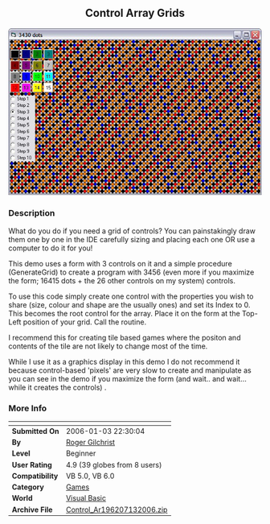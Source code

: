 ﻿<div align="center">

## Control Array Grids

<img src="PIC2006132223379694.jpg">
</div>

### Description

What do you do if you need a grid of controls? You can painstakingly draw them one by one in the IDE carefully sizing and placing each one OR use a computer to do it for you!

This demo uses a form with 3 controls on it and a simple procedure (GenerateGrid) to create a program with 3456 (even more if you maximize the form; 16415 dots + the 26 other controls on my system) controls.

To use this code simply create one control with the properties you wish to share (size, colour and shape are the usually ones) and set its Index to 0. This becomes the root control for the array. Place it on the form at the Top-Left position of your grid. Call the routine.

I recommend this for creating tile based games where the positon and contents of the tile are not likely to change most of the time.

While I use it as a graphics display in this demo I do not recommend it because control-based 'pixels' are very slow to create and manipulate as you can see in the demo if you maximize the form (and wait.. and wait... while it creates the controls) .
 
### More Info
 


<span>             |<span>
---                |---
**Submitted On**   |2006-01-03 22:30:04
**By**             |[Roger Gilchrist](https://github.com/Planet-Source-Code/PSCIndex/blob/master/ByAuthor/roger-gilchrist.md)
**Level**          |Beginner
**User Rating**    |4.9 (39 globes from 8 users)
**Compatibility**  |VB 5\.0, VB 6\.0
**Category**       |[Games](https://github.com/Planet-Source-Code/PSCIndex/blob/master/ByCategory/games__1-38.md)
**World**          |[Visual Basic](https://github.com/Planet-Source-Code/PSCIndex/blob/master/ByWorld/visual-basic.md)
**Archive File**   |[Control\_Ar196207132006\.zip](https://github.com/Planet-Source-Code/roger-gilchrist-control-array-grids__1-63909/archive/master.zip)








